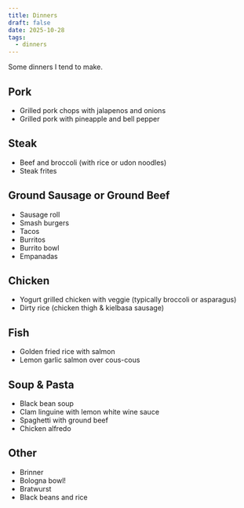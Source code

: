```yaml
---
title: Dinners
draft: false
date: 2025-10-28
tags:
  - dinners
---
```

Some dinners I tend to make.

## Pork
- Grilled pork chops with jalapenos and onions
- Grilled pork with pineapple and bell pepper

## Steak
- Beef and broccoli (with rice or udon noodles)
- Steak frites

## Ground Sausage or Ground Beef
- Sausage roll
- Smash burgers
- Tacos
- Burritos
- Burrito bowl
- Empanadas

## Chicken
- Yogurt grilled chicken with veggie (typically broccoli or asparagus)
- Dirty rice (chicken thigh & kielbasa sausage)

## Fish
- Golden fried rice with salmon
- Lemon garlic salmon over cous-cous

## Soup & Pasta
- Black bean soup
- Clam linguine with lemon white wine sauce
- Spaghetti with ground beef
- Chicken alfredo

## Other
- Brinner
- Bologna bowl!
- Bratwurst
- Black beans and rice